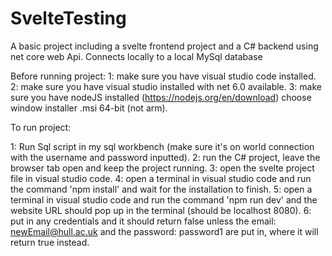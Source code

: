 # SvelteTesting
A basic project including a svelte frontend project and a C# backend using net core web Api. Connects locally to a local MySql database

Before running project:
1: make sure you have visual studio code installed.
2: make sure you have visual studio installed with net 6.0 available.
3: make sure you have nodeJS installed (https://nodejs.org/en/download) choose window installer .msi 64-bit (not arm).

To run project:

1: Run Sql script in my sql workbench (make sure it's on world connection with the username and password inputted).
2: run the C# project, leave the browser tab open and keep the project running.
3: open the svelte project file in visual studio code.
4: open a terminal in visual studio code and run the command 'npm install' and wait for the installation to finish.
5: open a terminal in visual studio code and run the command 'npm run dev' and the website URL should pop up in the terminal (should be localhost 8080).
6: put in any credentials and it should return false unless the email: newEmail@hull.ac.uk and the password: password1 are put in, where it will return true instead.


